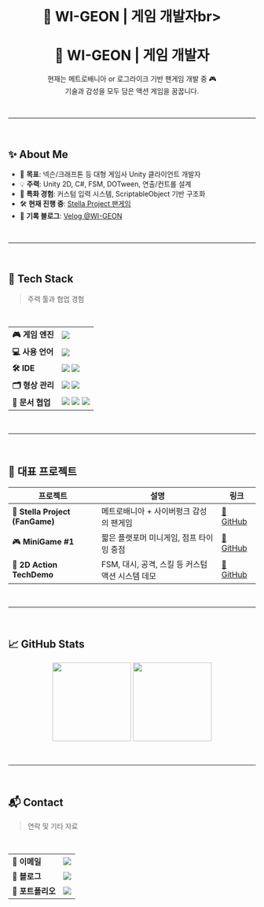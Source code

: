 <br>

<h1 align="center">🐧 WI-GEON | 게임 개발자br>

<h1 align="center">🐧 WI-GEON | 게임 개발자</h1>

<p align="center">
  현재는 메트로배니아 or 로그라이크 기반 팬게임 개발 중 🎮<br>
  기술과 감성을 모두 담은 액션 게임을 꿈꿉니다.
</p>

<br>

---

<br>

## ✨ About Me

- 🎯 **목표**: 넥슨/크래프톤 등 대형 게임사 Unity 클라이언트 개발자
- 💡 **주력**: Unity 2D, C#, FSM, DOTween, 연출/컨트롤 설계
- 🧠 **특화 경험**: 커스텀 입력 시스템, ScriptableObject 기반 구조화
- 🛠️ **현재 진행 중**: [Stella Project 팬게임](https://github.com/WI-GEON/FanGame_StellaProject)
- 📝 **기록 블로그**: [Velog @WI-GEON]([https://velog.io/@WI-GEO](https://velog.io/@w_wgeon/posts)N)

<br>

---

<br>

## 🧰 Tech Stack

> 주력 툴과 협업 경험

<br>

<table>
  <tr>
    <td><strong>🎮 게임 엔진</strong></td>
    <td><img src="https://img.shields.io/badge/Unity-2022.3+-000000?style=flat&logo=unity&logoColor=white"/></td>
  </tr>
  <tr>
    <td><strong>💻 사용 언어</strong></td>
    <td><img src="https://img.shields.io/badge/C Sharp-239120?style=flat&logo=csharp&logoColor=white"/></td>
  </tr>
  <tr>
    <td><strong>🛠️ IDE</strong></td>
    <td>
      <img src="https://img.shields.io/badge/Visual Studio-5C2D91?style=flat&logo=visualstudio&logoColor=white"/>
      <img src="https://img.shields.io/badge/Rider-000000?style=flat&logo=JetBrains&logoColor=white"/>
    </td>
  </tr>
  <tr>
    <td><strong>🗂️ 형상 관리</strong></td>
    <td>
      <img src="https://img.shields.io/badge/Git-F05032?style=flat&logo=git&logoColor=white"/>
      <img src="https://img.shields.io/badge/GitHub-181717?style=flat&logo=github&logoColor=white"/>
    </td>
  </tr>
  <tr>
    <td><strong>📄 문서 협업</strong></td>
    <td>
      <img src="https://img.shields.io/badge/Jira-0052CC?style=flat&logo=jira&logoColor=white"/>
      <img src="https://img.shields.io/badge/Confluence-172B4D?style=flat&logo=confluence&logoColor=white"/>
      <img src="https://img.shields.io/badge/Notion-000000?style=flat&logo=notion&logoColor=white"/>
    </td>
  </tr>
</table>

<br>

---

<br>

## 🚀 대표 프로젝트

| 프로젝트 | 설명 | 링크 |
|----------|------|------|
| 🌌 **Stella Project (FanGame)** | 메트로배니아 + 사이버펑크 감성의 팬게임 | [🔗 GitHub](https://github.com/WI-GEON/FanGame_StellaProject) |
| 🎮 **MiniGame #1** | 짧은 플랫포머 미니게임, 점프 타이밍 중점 | [🔗 GitHub](https://github.com/WI-GEON/MiniGame_1) |
| 🧪 **2D Action TechDemo** | FSM, 대시, 공격, 스킬 등 커스텀 액션 시스템 데모 | [🔗 GitHub](https://github.com/WI-GEON/TechDemo_2DAction) |

<br>

---

<br>

## 📈 GitHub Stats

<p align="center">
  <img src="https://github-readme-stats.vercel.app/api?username=WI-GEON&show_icons=true&theme=tokyonight&hide_title=true&rank_icon=github&hide_border=true" height="160"/>
  <img src="https://github-readme-stats.vercel.app/api/top-langs/?username=WI-GEON&layout=compact&theme=tokyonight&hide_border=true" height="160"/>
</p>

<br>

---

<br>

## 📬 Contact

> 연락 및 기타 자료

<br>

<table>
  <tr>
    <td><strong>📧 이메일</strong></td>
    <td><img src="https://img.shields.io/badge/Gmail-wigeon.dev@gmail.com-D14836?style=flat&logo=gmail&logoColor=white"/></td>
  </tr>
  <tr>
    <td><strong>📝 블로그</strong></td>
    <td><a href="https://velog.io/@WI-GEON">
      <img src="https://img.shields.io/badge/Blog-Velog-20C997?style=flat&logo=velog&logoColor=white"/>
    </a></td>
  </tr>
  <tr>
    <td><strong>📂 포트폴리오</strong></td>
    <td><a href="https://your-notion-link-here">
      <img src="https://img.shields.io/badge/Notion-Portfolio-000000?style=flat&logo=notion&logoColor=white"/>
    </a></td>
  </tr>
</table>

<br>
